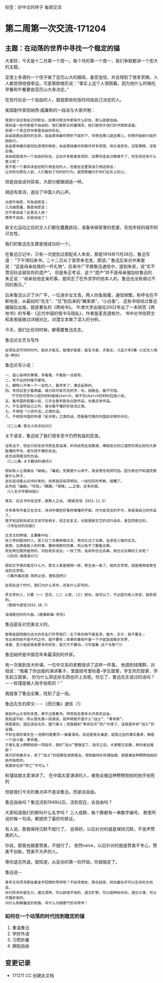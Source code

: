 标签：好中文的样子 每周交流

# 第二周第一次交流-171204

## 主题：在动荡的世界中寻找一个稳定的锚
 
大家好，今天是十二月第一个周一。每个月的第一个周一，我们争取都讲一个宏大的主题。
 
亚里士多德的一个侄子做了亚历山大的跟班，备受宠信，并且得到了很多赏赐，人人都觉得他很幸运，可是第欧根尼说：“事实上这个人很倒霉，因为他什么时候吃早餐和午餐要由亚历山大来决定。”
 
在现代社会一个自由的人，就是那些吃饭时间由自己决定的人。
 
美国剧作家田纳西·威廉斯的一段话与大家共勉：

```
我很少谈论我自己的职业，如果问我当作家有什么好处，那么就是自由。
我知道一些作家是不自由的，他们是职业的雇佣军。他们取悦于他们的书商和读者。
但是一个真正的作家是自由的存在。
自由就是达成你的生命。自由意味着你想听下就听下，你想去哪儿就去哪儿，你想开始航行就开始航行。
自由意味着你是四处游荡的税收，自由意味着你将离开好多宾馆，快乐或悲伤，没有障碍，没有后悔。
自由就是成为一个自由的存在。正如许多智者发现的，如果你连自己都做不了，你生命还有什么意义呢？
我不是一个喜欢读圣经和引用圣经的人，但是在这里我会引用这段话：
让你的光照在人前，人们看到了你的好行为，就把荣耀归于你们在天上的父。
```

但是自由谈何容易，大部分都跟胡适一样。

胡适有首诗，道出了中国人的心声。
``` 
也想不相思，可免相思苦；
几次细思量，情愿相思苦；
岂不爱自由？此意无人晓！
情愿不自由，也是自由了！
```
新文化运动之后的文人们都在蠢蠢欲动，准备休掉家里的老婆，另找年轻的城市知识女性。
 
我们的鲁迅先生算是很成功的一个。

在鲁迅日记中，只有一次提到过原配夫人朱安。那是1914年11月26日，鲁迅写道：
“下午得妇来书，二十二日从丁家弄朱宅发，颇谬。”
鲁迅后来对许寿裳说：“这是母亲给我的一件礼物”，后来许广平跟鲁迅通信中，提到朱安，说“实不啻旧社会留给你的遗产”。 
但是朱正考证，这个“遗产”并不是母亲强加给鲁迅的.
朱正说：“母亲给他定亲的事，是同志了在外求学的他本人的，鲁迅也没有做过不同的表示。”
 
后来鲁迅认识了许广平，一位进步女文青。两人你鱼我雁，通信频繁。称呼也在不断地变，从最初的“先生”、“兄”到后来的“嫩弟弟”，“小白象”。
这些书信经过鲁迅编辑后出版，就是著名的《两地书》。
牛津大学出版社2002年出了一本研究《两地书》的专著–《近代中国的情书与隐私》，作者是麦克道格尔。
书中对书信原文和发表版做过详细对比，对潜文本做了深入的分析。
 
今天，我们比任何时候，都需要鲁迅先生。
 
鲁迅论文艺与写作
```
在现在这可怜的时代，能杀才能生，能憎才能爱，能生与爱，才能文。（《且介亭2集-七论文人相轻–两伤》
```
鲁迅论写小说：
```
一、留心各样的事情，多看看，不看到一点就写。
二、写不出的时候不硬写。
三、模特儿不用一个一定的人，看得多了，凑合起来的。
四、写完后至少看两遍，竭力将可有可无的字，句，段删去，毫不可惜。
   宁可将可写作小说的材料缩成sketch，绝不将sketch的材料拉成小说。
五、看外国的短篇小说，几乎全是东欧及北欧作品，也看日本作品。
六、不生造除自己之外，谁也看不懂的形容词之类。
七、不相信「小说作法」之类的话。
八、不相信中国的所谓「批评家」之类的话，而看看可靠的外国批评家的评论。

（《二心集-答北斗杂志社问》）
``` 
关于语言，鲁迅给了我们很多至今仍然有益的启发。
```
没有法子，现在只好采说书而去其油滑，听闲谈而去其散漫，博取民众的口语而存其比较的大家能懂的字句，成为四不像的白话。
这白话得是活的白话。
（《二心集-关于翻译的通讯》）
 
假如有人让我画出「崚嶒」、「巉岩」究竟是什么样子，我会恨无地洞可钻。因为我也不知道究竟是什么样子，
这形容词是从旧书抄来的，向来就没有弄明白，一经切实的考察，就糟了。
此外如「幽婉」「玲珑」「蹒跚」「嗫嚅」……之类，还多的很。
（《人生识字糊涂始》）
 
其实，在古书中找活字，是欺人之谈。（致姚克信 1933.11.5）
 
许多青年作者又在古文，诗词中摘些好看而难懂的字面，作为变戏法的手巾，来装潢自己的作品了。
我不知这和劝读古文说可有相关，担正在复古，也就是新文艺的试行自杀，是显而易见的。
（《写在坟的后面》）
 
文言文的弊端，主要集中在：
张三李四是同时人。张三记了古典来做古文，李四又记了古典，去读张三做的古文。
我想，古典是故人的时事，要晓得那时的事，所以免不了翻看古典。
现在两位既然是同时，何妨老实说出，一目了然，省却你也记古典，我也记古典的工夫呢？
（《热风-随感录47》）
 
假如文字真的毫无什么力，那文人真是废物一枚，寄生虫一条了。他的文学观，就是废物或寄生虫的文学观。
（《集外集拾遗-势所必至，理有固然》）
 
在现在这个时代，我们为什么写作，还有什么好写的。
 
弄文学的人，只要（一）坚忍，（二）认真，（三）韧长，就可以了。不必因为有人改变，就悲观的。
（致胡今虚信1933.10.7）
 
油滑是创作的大敌。《故事新编-序言》 
``` 

鲁迅是反对完美主义的。
```
智商高超而眼光远大的先生们开导我们：生下来的倘不是圣贤，豪杰，天才，就不要生；
写出来的倘不是不朽之作，就不要写；改革的事倘不是一下子就变成极乐世界，
或者，至少能给我有更多的好处，就万万不要动。（《华盖集-这个与那个》）
```

鲁迅始终是中国百年来最深刻的作家。

有一次我到浙大听课。一位中文系的老教授讲了这样一件事。
他遇到钱理群，对钱说：“我看了你出版的演讲集子，里面括号里标着–学生鼓掌，学生热烈鼓掌，学生起立鼓掌。
你为什么把这些东西也印上去呢。你忘了，鲁迅先生说过的话吗？－－秋瑾是被人拍手拍死的！”
 
我就查了鲁迅全集，找到了这一段。
 
鲁迅先生的原文－－《而已集》通信（1）
```
我到中山大学的本意，原不过是教书。然而有些青年大开其欢迎会。
我知道不妙，所以首先第一回演说，就声明我不是什么“战士”，“革命家”。
倘若是的，就应该在北京，厦门奋斗；但我躲到“革命后方”的广州来了，这就是并非“战士”的证据。 
不料主席的某先生——他那时是委员——接着演说，说这是我太谦虚，就我过去的事实看来，确是一个战斗者，革命者。
于是礼堂上劈劈拍拍一阵拍手，我的“战士”便做定了。拍手之后，大家都已走散，再向谁去推辞？
我只好咬着牙关，背了“战士”的招牌走进房里去，想到敝同乡秋瑾姑娘，就是被这种劈劈拍拍的拍手拍死的。
我莫非也非“阵亡”不可么？
```

秋瑾姑娘太爱演讲了。 在中国太爱演讲的人，难免会被这种劈劈拍拍的拍手拍死的
 
但是我们今天的重点并不是谈鲁迅，而是谈自由。

鲁迅自由吗？鲁迅活到1949以后，活到现在，会自由吗？
 
大家知道我们的群叫什么名字吗？
三人成群，每个群都有一串数字编号。 群里所说的每一句话，都提供了最好的铁证。
 
有人说，那我保持沉默不就行了。
说得好。以后针对的就是保持沉默，不发声赞美的人。 

你说，那我也跟着赞美，不就行了。 
依然naïve，以后针对的就是赞美不专心，赞美不创新，赞美不大声的人。
 
等你退无所退，就知道，从妥协的第一刻开始，你就输定了。
 
鲁迅说--
```
青年又何须寻那挂着金字招牌的导师呢？不如寻朋友，联合起来，同向着似乎可以生存的方向走。
你们所多的是生力，遇见深林，可以辟成平地的，遇见旷野，可以栽种树木的，遇见沙漠，可以开掘井泉的。
问什么荆棘塞途的老路，寻什么乌烟瘴气的鸟导师！
```

### 如何在一个动荡的时代找到稳定的锚
1. 重温鲁迅
2. 学好外语
3. 习惯折叠
4. 拥抱自由  

## 变更记录
- 171211 CC 创建此文档

